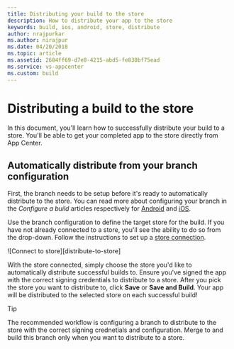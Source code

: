 ```yaml
---
title: Distributing your build to the store
description: How to distribute your app to the store
keywords: build, ios, android, store, distribute
author: nrajpurkar
ms.author: nirajpur
ms.date: 04/20/2018
ms.topic: article
ms.assetid: 2684ff69-d7e8-4215-abd5-fe830bf75ead
ms.service: vs-appcenter
ms.custom: build
---
```


# Distributing a build to the store
In this document, you'll learn how to successfully distribute your build to a store. You'll be able to get your completed app to the store directly from App Center.

## Automatically distribute from your branch configuration
First, the branch needs to be setup before it's ready to automatically distribute to the store. You can read more about configuring your branch in the _Configure a build_ articles respectively for [Android](~/build/android/first-build.md) and [iOS](~/build/ios/first-build.md).

Use the branch configuration to define the target store for the build. If you have not already connected to a store, you'll see the ability to do so from the drop-down. Follow the instructions to set up a [store connection](~/distribution/stores/index.md).

![Connect to store][distribute-to-store]

With the store connected, simply choose the store you'd like to automatically distribute successful builds to. Ensure you've signed the app with the correct signing credentials to distribute to a store. After you pick the store you want to distribute to, click **Save** or **Save and Build**. Your app will be distributed to the selected store on each successful build!

> [!TIP]
> The recommended workflow is configuring a branch to distribute to the store with the correct signing crednetials and configuration. Merge to and build this branch only when you want to distribute to a store.
